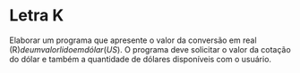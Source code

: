 # Letra K

Elaborar um programa que apresente o valor da conversão em real (R$) de um valor lido em dólar (US$). O programa deve solicitar o valor da cotação do dólar e também a quantidade de dólares disponíveis com o usuário.